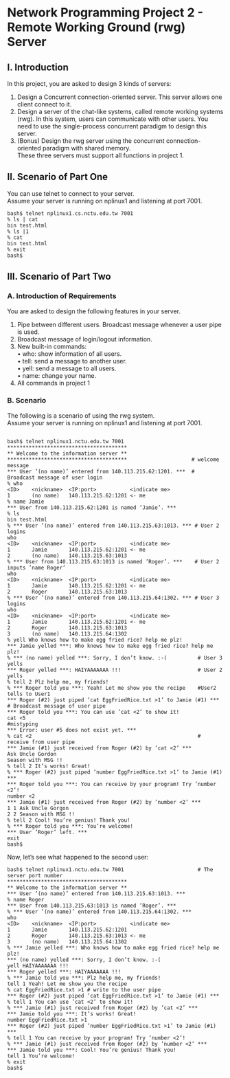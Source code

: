 # Network Programming Project 2 - Remote Working Ground (rwg) Server

## I.   Introduction
In this project, you are asked to design 3 kinds of servers:<br>
1. Design a Concurrent connection-oriented server. This server allows one client connect to it.<br>
2. Design a server of the chat-like systems, called remote working systems (rwg). In this system, users can communicate with other users. You need to use the single-process concurrent paradigm to design this server.<br>
3. (Bonus) Design the rwg server using the concurrent connection-oriented paradigm with shared memory.<br>
These three servers must support all functions in project 1.<br>

## II.  Scenario of Part One
You can use telnet to connect to your server.<br>
Assume your server is running on nplinux1 and listening at port 7001.<br>
```
bash$ telnet nplinux1.cs.nctu.edu.tw 7001
% ls | cat
bin test.html
% ls |1
% cat
bin test.html
% exit
bash$
```

## III. Scenario of Part Two
### A.  Introduction of Requirements
You are asked to design the following features in your server.<br>
1. Pipe between different users. Broadcast message whenever a user pipe is used.<br>
2. Broadcast message of login/logout information.<br>
3. New built-in commands:<br>
  • who: show information of all users.<br>
  • tell: send a message to another user.<br>
  • yell: send a message to all users.<br>
  • name: change your name.<br>
4. All commands in project 1
### B.  Scenario
The following is a scenario of using the rwg system.<br>
Assume your server is running on nplinux1 and listening at port 7001.<br>
```

bash$ telnet nplinux1.nctu.edu.tw 7001
***************************************
** Welcome to the information server **
***************************************                     # welcome message
*** User ’(no name)’ entered from 140.113.215.62:1201. ***  # Broadcast message of user login
% who
<ID>    <nickname>  <IP:port>           <indicate me>
1       (no name)   140.113.215.62:1201 <- me
% name Jamie
*** User from 140.113.215.62:1201 is named ’Jamie’. ***
% ls
bin test.html
% *** User ’(no name)’ entered from 140.113.215.63:1013. *** # User 2 logins
who
<ID>    <nickname>  <IP:port>           <indicate me>
1       Jamie       140.113.215.62:1201 <- me
2       (no name)   140.113.215.63:1013
% *** User from 140.113.215.63:1013 is named ’Roger’. ***    # User 2 inputs ’name Roger’
who
<ID>    <nickname>  <IP:port>           <indicate me>
1       Jamie       140.113.215.62:1201 <- me
2       Roger       140.113.215.63:1013
% *** User ’(no name)’ entered from 140.113.215.64:1302. *** # User 3 logins
who
<ID>    <nickname>  <IP:port>           <indicate me>
1       Jamie       140.113.215.62:1201 <- me
2       Roger       140.113.215.63:1013
3       (no name)   140.113.215.64:1302
% yell Who knows how to make egg fried rice? help me plz!
*** Jamie yelled ***: Who knows how to make egg fried rice? help me plz!
% *** (no name) yelled ***: Sorry, I don’t know. :-(          # User 3 yells
*** Roger yelled ***: HAIYAAAAAAA !!!                         # User 2 yells
% tell 2 Plz help me, my friends!
% *** Roger told you ***: Yeah! Let me show you the recipe    #User2 tells to User1
*** Roger (#2) just piped ’cat EggFriedRice.txt >1’ to Jamie (#1) *** # Broadcast message of user pipe 
*** Roger told you ***: You can use ’cat <2’ to show it!
cat <5                                                        #mistyping
*** Error: user #5 does not exist yet. ***
% cat <2                                                      # receive from user pipe
*** Jamie (#1) just received from Roger (#2) by ’cat <2’ ***
Ask Uncle Gordon
Season with MSG !!
% tell 2 It’s works! Great!
% *** Roger (#2) just piped ’number EggFriedRice.txt >1’ to Jamie (#1) ***
*** Roger told you ***: You can receive by your program! Try ’number <2’!
number <2
*** Jamie (#1) just received from Roger (#2) by ’number <2’ ***
1 1 Ask Uncle Gorgon
2 2 Season with MSG !!
% tell 2 Cool! You’re genius! Thank you!
% *** Roger told you ***: You’re welcome!
*** User ’Roger’ left. ***
exit
bash$
```


Now, let’s see what happened to the second user:
```
bash$ telnet nplinux1.nctu.edu.tw 7001                        # The server port number
***************************************
** Welcome to the information server **
*** User ’(no name)’ entered from 140.113.215.63:1013. ***
% name Roger
*** User from 140.113.215.63:1013 is named ’Roger’. ***
% *** User ’(no name)’ entered from 140.113.215.64:1302. ***
who
<ID>    <nickname>  <IP:port>           <indicate me>
1       Jamie       140.113.215.62:1201
2       Roger       140.113.215.63:1013 <- me
3       (no name)   140.113.215.64:1302
% *** Jamie yelled ***: Who knows how to make egg fried rice? help me plz!
*** (no name) yelled ***: Sorry, I don’t know. :-(
yell HAIYAAAAAAA !!!
*** Roger yelled ***: HAIYAAAAAAA !!!
% *** Jamie told you ***: Plz help me, my friends!
tell 1 Yeah! Let me show you the recipe
% cat EggFriedRice.txt >1 # write to the user pipe
*** Roger (#2) just piped ’cat EggFriedRice.txt >1’ to Jamie (#1) ***
% tell 1 You can use ’cat <2’ to show it!
% *** Jamie (#1) just received from Roger (#2) by ’cat <2’ ***
*** Jamie told you ***: It’s works! Great!
number EggFriedRice.txt >1
*** Roger (#2) just piped ’number EggFriedRice.txt >1’ to Jamie (#1) ***
% tell 1 You can receive by your program! Try ’number <2’!
% *** Jamie (#1) just received from Roger (#2) by ’number <2’ ***
*** Jamie told you ***: Cool! You’re genius! Thank you!
tell 1 You’re welcome!
% exit
bash$
```
